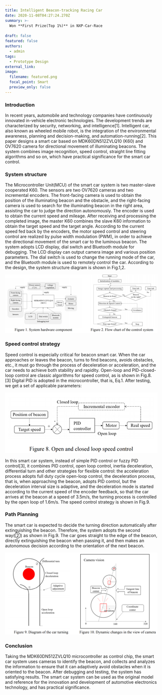 ```yaml
---
title: Intelligent Beacon-tracking Racing Car
date: 2020-11-08T04:27:24.270Z
summary: >-
  Won **First Prize(Top 1%)** in NXP-Car-Race

draft: false
featured: false
authors:
  - admin
tags:
  - Prototype Design
external_link:
image:
  filename: featured.png
  focal_point: Smart
  preview_only: false
---
```



### Introduction

In recent years, automobile and technology companies have continuously innovated in-vehicle electronic technologies. The development trends are characterized by security, networking, and intelligence\[1]. Intelligent car, also known as wheeled mobile robot, is the integration of the environmental awareness, planning and decision-making, and automation-running\[2]. This paper designs a smart car based on MDK60DN512ZVLQ10 (K60) and OV7620 camera for directional movement of illuminating beacons. The system combines image recognition, speed control, straight line fitting algorithms and so on, which have practical significance for the smart car control.

### System structure 

The Microcontroller Unit(MCU) of the smart car system is two master-slave cooperated K60. The sensors are two OV7620 cameras and two incremental encoders. The front-facing camera is used to obtain the position of the illuminating beacon and the obstacle, and the right-facing camera is used to search for the illuminating beacon in the right area, assisting the car to judge the direction autonomously. The encoder is used to obtain the current speed and mileage. After receiving and processing the completed image, the master K60 combines the slave K60 information to obtain the target speed and the target angle. According to the current speed fed back by the encoders, the motor speed control and steering control are realized by pulse width modulation (PWM), in order to achieve the directional movement of the smart car to the luminous beacon. The system adopts LCD display, dial switch and Bluetooth module for debugging. The LCD display can output camera image and various position parameters. The dial switch is used to change the running mode of the car, and the Bluetooth module is used to remotely control the car. According to the design, the system structure diagram is shown in Fig.1,2.

![](11.png "Figure 1. System hardware component Figure 2. Flow chart of the control system ")

### Speed control strategy

Speed control is especially critical for beacon smart car. When the car approaches or leaves the beacon, turns to find beacons, avoids obstacles, etc., it must go through the process of deceleration or acceleration, and the car needs to achieve both stability and rapidity. Open-loop and PID-closed-loop control are classic algorithms for speed control, as is shown in Fig.8. \[3] Digital PID is adopted in the microcontroller, that is, Eq.1. After testing, we get a set of applicable parameters:

![](12.png "Figure 8. Open and closed loop speed control")

In this smart car system, instead of simple PID control or fuzzy PID control\[3], it combines PID control, open loop control, inertia deceleration, differential turn and other strategies for flexible control: the acceleration process adopts full duty cycle open-loop control, the deceleration process, that is, when approaching the beacon, adopts PID control, but the deceleration interval size is adaptive, and the deceleration mode is started according to the current speed of the encoder feedback, so that the car arrives at the beacon at a speed of 3.5m/s, the turning process is controlled by the open loop of 1.6m/s. The speed control strategy is shown in Fig.9.

### Path Planning

The smart car is expected to decide the turning direction automatically after extinguishing the beacon. Therefore, the system adopts the second way(②) as shown in Fig.9. The car goes straight to the edge of the beacon, directly extinguishing the beacon when passing it, and then makes an autonomous decision according to the orientation of the next beacon.

![](13.png "Figure 9. Diagram of the car turning Figure 10. Dynamic changes in the view of camera")

### Conclusion

Taking the MDK60DN512ZVLQ10 microcontroller as control chip, the smart car system uses cameras to identify the beacon, and collects and analyzes the information to ensure that it can adaptively avoid obstacles when it is oriented to the beacon. After debugging and testing, the system has satisfying results. The smart car system can be used as the original model and reference for the innovation and development of automotive electronics technology, and has practical significance.